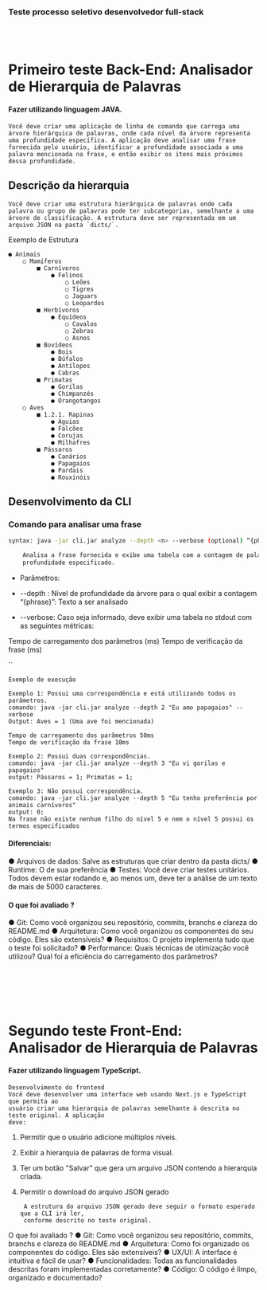 ### Teste processo seletivo desenvolvedor full-stack

<br></br>

# Primeiro teste Back-End: Analisador de Hierarquia de Palavras

#### Fazer utilizando linguagem JAVA.

    Você deve criar uma aplicação de linha de comando que carrega uma árvore hierárquica de palavras, onde cada nível da árvore representa uma profundidade específica. A aplicação deve analisar uma frase fornecida pelo usuário, identificar a profundidade associada a uma palavra mencionada na frase, e então exibir os itens mais próximos dessa profundidade.

## Descrição da hierarquia

    Você deve criar uma estrutura hierárquica de palavras onde cada palavra ou grupo de palavras pode ter subcategorias, semelhante a uma árvore de classificação. A estrutura deve ser representada em um arquivo JSON na pasta `dicts/`.

Exemplo de Estrutura

    ● Animais
        ○ Mamíferos
            ■ Carnívoros
                ● Felinos
                    ○ Leões
                    ○ Tigres
                    ○ Jaguars
                    ○ Leopardos
            ■ Herbívoros
                ● Equídeos
                    ○ Cavalos
                    ○ Zebras
                    ○ Asnos
            ■ Bovídeos
                ● Bois
                ● Búfalos
                ● Antílopes
                ● Cabras
            ■ Primatas
                ● Gorilas
                ● Chimpanzés
                ● Orangotangos
        ○ Aves
            ■ 1.2.1. Rapinas
                ● Águias
                ● Falcões
                ● Corujas
                ● Milhafres
            ■ Pássaros
                ● Canários
                ● Papagaios
                ● Pardais
                ● Rouxinóis

## Desenvolvimento da CLI

### Comando para analisar uma frase

```bash
syntax: java -jar cli.jar analyze --depth <n> --verbose (optional) “{phrase}”

    Analisa a frase fornecida e exibe uma tabela com a contagem de palavras no nível de
    profundidade especificado.
```

* Parâmetros:


* --depth <n>: Nível de profundidade da árvore para o qual exibir a contagem
“{phrase}”: Texto a ser analisado

* --verbose: Caso seja informado, deve exibir uma tabela no stdout com as seguintes métricas:

Tempo de carregamento dos parâmetros (ms)
Tempo de verificação da frase (ms)

``

    Exemplo de execução

    Exemplo 1: Possui uma correspondência e está utilizando todos os parâmetros.
    comando: java -jar cli.jar analyze --depth 2 "Eu amo papagaios" --verbose
    Output: Aves = 1 (Uma ave foi mencionada)

    Tempo de carregamento dos parâmetros 50ms
    Tempo de verificação da frase 10ms

    Exemplo 2: Possui duas correspondências.
    comando: java -jar cli.jar analyze --depth 3 "Eu vi gorilas e papagaios"
    output: Pássaros = 1; Primatas = 1;

    Exemplo 3: Não possui correspondência.
    comando: java -jar cli.jar analyze --depth 5 "Eu tenho preferência por animais carnívoros"
    output: 0;
    Na frase não existe nenhum filho do nível 5 e nem o nível 5 possui os termos especificados

#### Diferenciais:

● Arquivos de dados: Salve as estruturas que criar dentro da pasta dicts/
● Runtime: O de sua preferência
● Testes: Você deve criar testes unitários. Todos devem estar rodando e, ao menos
um, deve ter a análise de um texto de mais de 5000 caracteres.

#### O que foi avaliado ?
 ● Git: Como você organizou seu repositório, commits, branchs e clareza do
 README.md
 ● Arquitetura: Como você organizou os componentes do seu código. Eles são
 extensíveis?
 ● Requisitos: O projeto implementa tudo que o teste foi solicitado?
 ● Performance: Quais técnicas de otimização você utilizou? Qual foi a eficiência do
 carregamento dos parâmetros?
<br></br>
<br></br>
<br></br>

# Segundo teste Front-End: Analisador de Hierarquia de Palavras

#### Fazer utilizando linguagem TypeScript.

    Desenvolvimento do frontend
    Você deve desenvolver uma interface web usando Next.js e TypeScript que permita ao
    usuário criar uma hierarquia de palavras semelhante à descrita no teste original. A aplicação
    deve:

1. Permitir que o usuário adicione múltiplos níveis.
2. Exibir a hierarquia de palavras de forma visual.
3. Ter um botão "Salvar" que gera um arquivo JSON contendo a hierarquia criada.
4. Permitir o download do arquivo JSON gerado

        A estrutura do arquivo JSON gerado deve seguir o formato esperado que a CLI irá ler,
        conforme descrito no teste original.

O que foi avaliado ?
● Git: Como você organizou seu repositório, commits, branchs e clareza do
README.md
● Arquitetura: Como foi organizado os componentes do código. Eles são
extensíveis?
● UX/UI: A interface é intuitiva e fácil de usar?
● Funcionalidades: Todas as funcionalidades descritas foram implementadas
corretamente?
● Código: O código é limpo, organizado e documentado?

